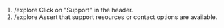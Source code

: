 1. /explore Click on "Support" in the header.
2. /explore Assert that support resources or contact options are available.